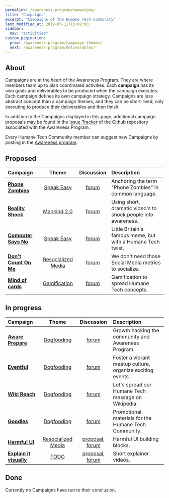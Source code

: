 ```yaml
---
permalink: /awareness-program/campaigns/
title: "Campaigns"
excerpt: "Campaigns of the Humane Tech Community"
last_modified_at: 2019-05-11T13+02:00
sidebar:
  nav: "activities"
custom_pagination:
  prev: /awareness-program/campaign-themes/
  next: /awareness-program/deliverables/
---
```


## About

Campaigns are at the heart of the Awareness Program. They are where members team up to plan coordinated activities. Each **campaign** has its own goals and deliverables to be produced when the campaign executes. Each campaign defines its own campaign strategy. Campaigns are less abstract concept than a campaign themes, and they can be short-lived, only executing to produce their deliverables and then finish.

In addition to the Campaigns displayed in this page, additional campaign proposals may be found in the [Issue Tracker](https://github.com/humanetech-community/awareness-program/issues?q=is%3Aissue+is%3Aopen+label%3Acampaign-proposal) of the Github repository associated with the Awareness Program.

Every Humane Tech Community member can suggest new Campaigns by posting in the [Awareness program](https://community.humanetech.com/c/awareness-program).

## Proposed

| Campaign | Theme | Discussion | Description |
| :--- | :---: | :---: | :--- |
| [**Phone Zombies**](/awareness-program/campaigns/phone-zombies/) | [Speak Easy](/awareness-program/campaign-themes/speak-easy/) | [forum](https://community.humanetech.com/t/2710) | Anchoring the term "Phone Zombies" in common language. |
| [**Reality Shock**](/awareness-program/campaigns/reality-shock/) | [Mankind 2.0](/awareness-program/campaign-themes/mankind-2.0/) | [forum](https://community.humanetech.com/t/2767) | Using short, dramatic video's to shock people into awareness. |
| [**Computer Says No**](/awareness-program/campaigns/computer-says-no/) | [Speak Easy](/awareness-program/campaign-themes/speak-easy/) | [forum](https://community.humanetech.com/t/2845) | Little Britain's famous meme, but with a Humane Tech twist. |
| [**Don't Count On Me**](/awareness-program/campaigns/dont-count-on-me/) | [Resocialized Media](/awareness-program/campaign-themes/resocialized-media/) | [forum](https://community.humanetech.com/t/3010) | We don't need those Social Media metrics to socialize. |
| [**Mind of cards**](/awareness-program/campaigns/mind-of-cards/) | [Gamification](/awareness-program/campaign-themes/gamification/) | [forum](https://community.humanetech.com/t/an-idea-for-gamifying-lessons-on-cognitive-biases-in-digital-citizenship-classes/3096) | Gamification to spread Humane Tech concepts. |

## In progress

| Campaign | Theme | Discussion | Description |
| :--- | :---: | :---: | :--- |
| [**Aware Prepare**](/awareness-program/campaigns/aware-prepare/) | [Dogfooding](/awareness-program/campaign-themes/dogfooding/) | [forum](https://community.humanetech.com/t/2839) | Growth hacking the community and Awareness Program. |
| [**Eventful**](/awareness-program/campaigns/eventful/) | [Dogfooding](/awareness-program/campaign-themes/dogfooding/) | [forum](https://community.humanetech.com/t/3024) | Foster a vibrant meetup culture, organize exciting events. |
| [**Wiki Reach**](/awareness-program/campaigns/wiki-reach/) | [Dogfooding](/awareness-program/campaign-themes/dogfooding/) | [forum](https://community.humanetech.com/t/3114) | Let's spread our Humane Tech message on Wikipedia. |
| [**Goodies**](/awareness-program/campaigns/goodies/) | [Dogfooding](/awareness-program/campaign-themes/dogfooding/) | [forum](https://community.humanetech.com/t/3222) | Promotional materials for the Humane Tech Community. |
| [**Harmful UI**](/awareness-program/campaigns/harmful-ui/) | [Resocialized Media](/awareness-program/campaign-themes/resocialized-media/) | [proposal](https://github.com/humanetech-community/humanetech-community-awareness/issues/67), [forum](https://community.humanetech.com/t/3558/24) | Harmful UI building blocks. |
| [**Explain it visually**](/awareness-program/campaigns/explain-it-visually/) | [TODO](/awareness-program/campaign-themes/TODO/) | [proposal](https://github.com/humanetech-community/humanetech-community-awareness/issues/TODO), [forum](https://community.humanetech.com/t/explain-it-visually-video-campaign/3752) | Short explainer videos. |




## Done

Currently no Campaigns have run to their conclusion.
